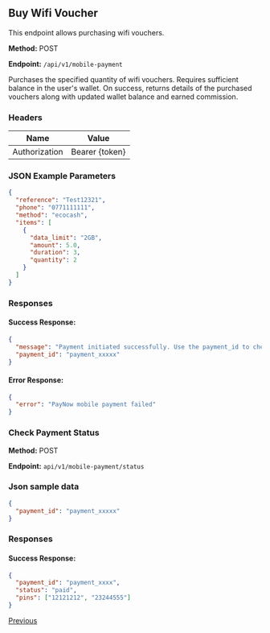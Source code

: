 ## Buy Wifi Voucher

This endpoint allows purchasing wifi vouchers.

**Method:** POST

**Endpoint:** `/api/v1/mobile-payment`

Purchases the specified quantity of wifi vouchers. Requires sufficient balance in the user's wallet. On success, returns details of the purchased vouchers along with updated wallet balance and earned commission.

### Headers

| Name          | Value          |
| ------------- | -------------- |
| Authorization | Bearer {token} |

### JSON Example Parameters

```json
{
  "reference": "Test12321",
  "phone": "0771111111",
  "method": "ecocash",
  "items": [
    {
      "data_limit": "2GB",
      "amount": 5.0,
      "duration": 3,
      "quantity": 2
    }
  ]
}
```

### Responses

#### Success Response:

```json
{
  "message": "Payment initiated successfully. Use the payment_id to check status.7",
  "payment_id": "payment_xxxxx"
}
```

#### Error Response:

```json
{
  "error": "PayNow mobile payment failed"
}
```

### Check Payment Status

**Method:** POST

**Endpoint:** `api/v1/mobile-payment/status`

### Json sample data

```json
{
  "payment_id": "payment_xxxxx"
}
```

### Responses

#### Success Response:

```json
{
  "payment_id": "payment_xxxx",
  "status": "paid",
  "pins": ["12121212", "23244555"]
}
```

[Previous](/wifi/buy-direct.md)

